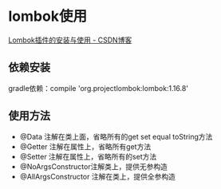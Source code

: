 # lombok使用
[Lombok插件的安装与使用 - CSDN博客](https://blog.csdn.net/qq_26118603/article/details/78944704)

## 依赖安装
gradle依赖：compile 'org.projectlombok:lombok:1.16.8'

## 使用方法
- @Data 注解在类上面，省略所有的get set equal toString方法 
- @Getter 注解在属性上，省略所有get方法 
- @Setter 注解在属性上，省略所有的set方法 
- @NoArgsConstructor注解类上，提供无参构造 
- @AllArgsConstructor 注解在类上，提供全参构造